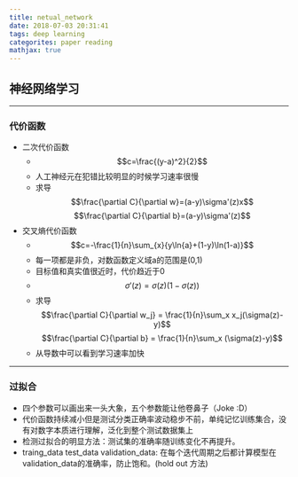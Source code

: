 ```yaml
---
title: netual_network
date: 2018-07-03 20:31:41
tags: deep learning
categorites: paper reading
mathjax: true
---
```

## 神经网络学习
---
### 代价函数
- 二次代价函数
    * $$c=\frac{(y-a)^2}{2}$$
    * 人工神经元在犯错比较明显的时候学习速率很慢
    * 求导 $$\frac{\partial C}{\partial w}=(a-y)\sigma'(z)x$$ $$\frac{\partial C}{\partial b}=(a-y)\sigma'(z)$$
- 交叉熵代价函数
    * $$c=-\frac{1}{n}\sum_{x}{y\ln{a}+(1-y)\ln(1-a)}$$
    * 每一项都是非负，对数函数定义域a的范围是(0,1)
    * 目标值和真实值很近时，代价趋近于0
    * $$\sigma'(z)=\sigma(z)(1-\sigma(z))$$
     * 求导 $$\frac{\partial C}{\partial w_j} = \frac{1}{n}\sum_x x_j(\sigma(z)-y)$$ $$\frac{\partial C}{\partial b} = \frac{1}{n}\sum_x (\sigma(z)-y)$$
     * 从导数中可以看到学习速率加快
    
---
### 过拟合
- 四个参数可以画出来一头大象，五个参数能让他卷鼻子（Joke :D）
- 代价函数持续减小但是测试分类正确率波动稳步不前，单纯记忆训练集合，没有对数字本质进行理解，泛化到整个测试数据集上
- 检测过拟合的明显方法：测试集的准确率随训练变化不再提升。
- traing_data test_data validation_data: 在每个迭代周期之后都计算模型在validation_data的准确率，防止饱和。(hold out 方法)

